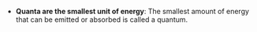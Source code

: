 - **Quanta are the smallest unit of energy**: The smallest amount of energy that can be emitted or absorbed is called a quantum. 